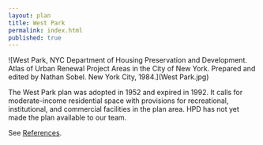 ```yaml
---
layout: plan
title: West Park
permalink: index.html
published: true
---
```


<!---![West Park, NYC Department of Housing Preservation and Development. Community Development Progress Report: 1968. Prepared and edited by Nathan Sobel. New York City, 1968.](West Park 1968.png)-->
![West Park, NYC Department of Housing Preservation and Development. Atlas of Urban Renewal Project Areas in the City of New York. Prepared and edited by Nathan Sobel. New York City, 1984.](West Park.jpg)

The West Park plan was adopted in 1952 and expired in 1992. It calls for moderate-income residential space with provisions for recreational, institutional, and commercial facilities in the plan area. HPD has not yet made the plan available to our team.

See [References](http://www.urbanreviewer.org/#page=references.html).